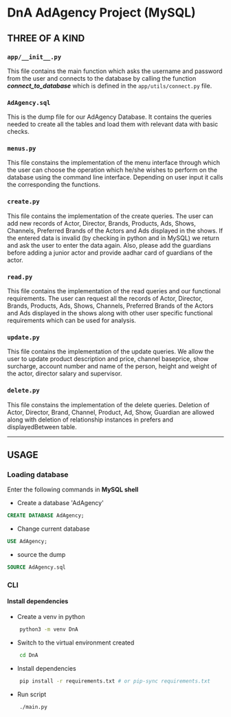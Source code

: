 # DnA AdAgency Project (MySQL)

## THREE OF A KIND

### `app/__init__.py`

This file contains the main function which asks the username and password from the user and connects to the database by calling the function **_connect_to_database_** which is defined in the `app/utils/connect.py` file.

### `AdAgency.sql`

This is the dump file for our AdAgency Database. It contains the queries needed to create all the tables and load them with relevant data with basic checks.

### `menus.py`

This file constains the implementation of the menu interface through which the user can choose the operation which he/she wishes to perform on the database using the command line interface. Depending on user input it calls the corresponding the functions.

### `create.py`

This file contains the implementation of the create queries. The user can add new records of Actor, Director, Brands, Products, Ads, Shows, Channels, Preferred Brands of the Actors and Ads displayed in the shows. If the entered data is invalid (by checking in python and in MySQL) we return and ask the user to enter the data again. Also, please add the guardians before adding a junior actor and provide aadhar card of guardians of the actor.

### `read.py`

This file contains the implementation of the read queries and our functional requirements. The user can request all the records of Actor, Director, Brands, Products, Ads, Shows, Channels, Preferred Brands of the Actors and Ads displayed in the shows along with other user specific functional requirements which can be used for analysis.

### `update.py`

This file contains the implementation of the update queries. We allow the user to update product description and price, channel baseprice, show surcharge, account number and name of the person, height and weight of the actor, director salary and supervisor.

### `delete.py`

This file constains the implementation of the delete queries. Deletion of Actor, Director, Brand, Channel, Product, Ad, Show, Guardian are allowed along with deletion of relationship instances in prefers and displayedBetween table.

---

## USAGE

### Loading database

Enter the following commands in **MySQL shell**

- Create a database 'AdAgency'

```sql
CREATE DATABASE AdAgency;
```

- Change current database

```sql
USE AdAgency;
```

- source the dump

```sql
SOURCE AdAgency.sql
```

### CLI

#### Install dependencies

- Create a venv in python

```bash
    python3 -m venv DnA
```

- Switch to the virtual environment created

```bash
    cd DnA
```

- Install dependencies

```bash
    pip install -r requirements.txt # or pip-sync requirements.txt
```

- Run script

```bash
    ./main.py
```
